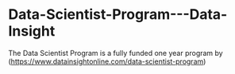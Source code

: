# Data-Scientist-Program---Data-Insight

The Data Scientist Program is a fully funded one year program by <Data Insight>(https://www.datainsightonline.com/data-scientist-program) 
